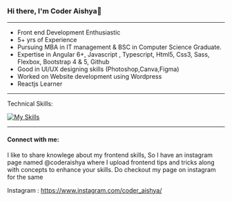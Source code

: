 ### Hi there,  I'm Coder Aishya👋
_________________________________________________________________________________________________________________________________________________________________________

- Front end Development Enthusiastic 
- 5+ yrs of Experience
- Pursuing MBA in IT management & BSC in Computer Science Graduate.
- Expertise in Angular 6+, Javascript , Typescript, Html5, Css3, Sass, Flexbox, Bootstrap 4 & 5, Github
- Good in UI/UX designing skills (Photoshop,Canva,Figma)
- Worked on Website development using Wordpress
- Reactjs Learner



_________________________________________________________________________________________________________________________________________________________________________
Technical Skills:

[![My Skills](https://skillicons.dev/icons?i=angular,js,html,css,bootstrap,git,gitlab,jquery,wordpress&theme=light)](https://github.com/coderaishya)

_________________________________________________________________________________________________________________________________________________________________________
 #### Connect with me:

I like to share knowlege about my frontend skills, So I have an instagram page named @coderaishya where I upload frontend tips and tricks along with 
concepts to enhance your skills. Do checkout my page on instagram for the same  

Instagram : https://www.instagram.com/coder_aishya/
